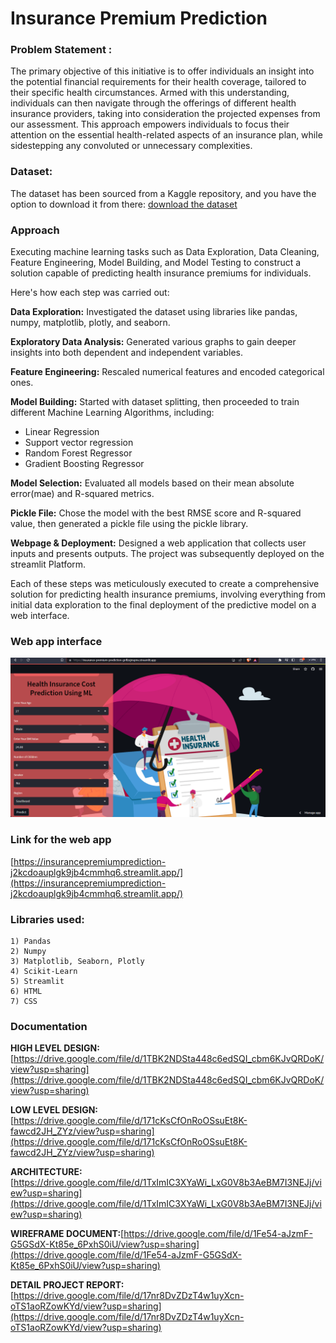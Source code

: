 # Insurance Premium Prediction
### Problem Statement :
The primary objective of this initiative is to offer individuals an insight into the potential financial requirements for their health coverage, tailored to their specific health circumstances. Armed with this understanding, individuals can then navigate through the offerings of different health insurance providers, taking into consideration the projected expenses from our assessment. This approach empowers individuals to focus their attention on the essential health-related aspects of an insurance plan, while sidestepping any convoluted or unnecessary complexities.

### Dataset:
The dataset has been sourced from a Kaggle repository, and you have the option to download it from there: [download the dataset](https://www.kaggle.com/datasets/noordeen/insurance-premium-prediction)

### Approach
Executing machine learning tasks such as Data Exploration, Data Cleaning, Feature Engineering, Model Building, and Model Testing to construct a solution capable of predicting health insurance premiums for individuals.

Here's how each step was carried out:

**Data Exploration:** Investigated the dataset using libraries like pandas, numpy, matplotlib, plotly, and seaborn.

**Exploratory Data Analysis:** Generated various graphs to gain deeper insights into both dependent and independent variables.

**Feature Engineering:** Rescaled numerical features and encoded categorical ones.

**Model Building:** Started with dataset splitting, then proceeded to train different Machine Learning Algorithms, including:
- Linear Regression
- Support vector regression
- Random Forest Regressor
- Gradient Boosting Regressor

**Model Selection:** Evaluated all models based on their mean absolute error(mae) and R-squared metrics.

**Pickle File:** Chose the model with the best RMSE score and R-squared value, then generated a pickle file using the pickle library.

**Webpage & Deployment:** Designed a web application that collects user inputs and presents outputs. The project was subsequently deployed on the streamlit  Platform.

Each of these steps was meticulously executed to create a comprehensive solution for predicting health insurance premiums, involving everything from initial data exploration to the final deployment of the predictive model on a web interface.

### Web app interface 
![GitHub Logo](https://github.com/Shekharmeena28/Insurance_premium_prediction/blob/main/Image/Screenshot%202023-06-23%20182904.png)

### Link for the web app
 [https://insurancepremiumprediction-j2kcdoauplgk9jb4cmmhq6.streamlit.app/](https://insurancepremiumprediction-j2kcdoauplgk9jb4cmmhq6.streamlit.app/)

### Libraries used:
    1) Pandas
    2) Numpy
    3) Matplotlib, Seaborn, Plotly
    4) Scikit-Learn
    5) Streamlit
    6) HTML
    7) CSS

### Documentation
**HIGH LEVEL DESIGN:**[https://drive.google.com/file/d/1TBK2NDSta448c6edSQI_cbm6KJvQRDoK/view?usp=sharing](https://drive.google.com/file/d/1TBK2NDSta448c6edSQI_cbm6KJvQRDoK/view?usp=sharing)

**LOW LEVEL DESIGN:**[https://drive.google.com/file/d/171cKsCfOnRoOSsuEt8K-fawcd2JH_ZYz/view?usp=sharing](https://drive.google.com/file/d/171cKsCfOnRoOSsuEt8K-fawcd2JH_ZYz/view?usp=sharing)

**ARCHITECTURE:**[https://drive.google.com/file/d/1TxImIC3XYaWi_LxG0V8b3AeBM7I3NEJj/view?usp=sharing](https://drive.google.com/file/d/1TxImIC3XYaWi_LxG0V8b3AeBM7I3NEJj/view?usp=sharing)

**WIREFRAME DOCUMENT:**[https://drive.google.com/file/d/1Fe54-aJzmF-G5GSdX-Kt85e_6PxhS0iU/view?usp=sharing](https://drive.google.com/file/d/1Fe54-aJzmF-G5GSdX-Kt85e_6PxhS0iU/view?usp=sharing)

**DETAIL PROJECT REPORT:**[https://drive.google.com/file/d/17nr8DvZDzT4w1uyXcn-oTS1aoRZowKYd/view?usp=sharing](https://drive.google.com/file/d/17nr8DvZDzT4w1uyXcn-oTS1aoRZowKYd/view?usp=sharing)

###
